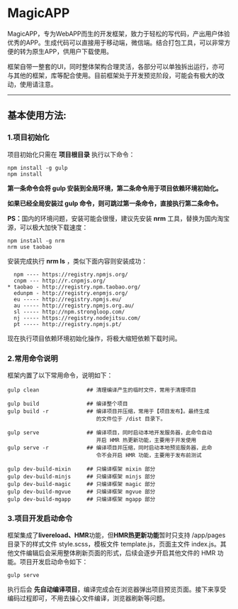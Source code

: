 # MagicAPP

<p>MagicAPP，专为WebAPP而生的开发框架，致力于轻松的写代码，产出用户体验优秀的APP。生成代码可以直接用于移动端，微信端。结合打包工具，可以非常方便的转为原生APP，供用户下载使用。</p>

<p>框架自带一整套的UI，同时整体架构合理灵活，各部分可以单独拆出运行，亦可与其他的框架，库等配合使用。目前框架处于开发预览阶段，可能会有极大的改动，使用请注意。</p>

***

## 基本使用方法:
### 1.项目初始化

<p>项目初始化只需在 <b>项目根目录</b> 执行以下命令：</p>

```CLI
npm install -g gulp
npm install
```

<p><b>第一条命令会将 gulp 安装到全局环境，第二条命令用于项目依赖环境初始化。</b></p>
<p><b>如果已经全局安装过 gulp 命令，则可跳过第一条命令，直接执行第二条命令。</b></p>

<p><b>PS：</b>国内的环境问题，安装可能会很慢，建议先安装 <b>nrm</b> 工具，替换为国内淘宝源，可以极大加快下载速度：</p>

```CLI
npm install -g nrm
nrm use taobao
```

<p>安装完成执行 <b>nrm ls</b> ，类似下面内容则安装成功：</p>

```CLI
  npm ---- https://registry.npmjs.org/
  cnpm --- http://r.cnpmjs.org/
* taobao - http://registry.npm.taobao.org/
  edunpm - http://registry.enpmjs.org/
  eu ----- http://registry.npmjs.eu/
  au ----- http://registry.npmjs.org.au/
  sl ----- http://npm.strongloop.com/
  nj ----- https://registry.nodejitsu.com/
  pt ----- http://registry.npmjs.pt/
```

<p>现在执行项目依赖环境初始化操作，将极大缩短依赖下载时间。</p>

### 2.常用命令说明
<p>框架内置了以下常用命令，说明如下：</p>

```CLI
gulp clean               ## 清理编译产生的临时文件，常用于清理项目

gulp build               ## 编译整个项目
gulp build -r            ## 编译项目并压缩，常用于【项目发布】。最终生成
                            的文件位于 /dist 目录下。

gulp serve               ## 编译项目，同时启动本地开发服务器，此命令自动
                            开启 HMR 热更新功能，主要用于开发使用
gulp serve -r            ## 编译项目并压缩，同时启动本地预览服务器，此命
                            令不会开启 HMR 功能，主要用于发布前测试

gulp dev-build-mixin     ## 只编译框架 mixin 部分
gulp dev-build-minjs     ## 只编译框架 minjs 部分
gulp dev-build-magic     ## 只编译框架 magic 部分
gulp dev-build-mgvue     ## 只编译框架 mgvue 部分
gulp dev-build-mgapp     ## 只编译框架 mgapp 部分
```

### 3.项目开发启动命令

<p>框架集成了<b>livereload、HMR</b>功能，但<b>HMR热更新功能</b>暂时只支持 /app/pages 目录下的样式文件 style.scss，模板文件 template.js，页面主文件 index.js。其他文件编辑后会采用整体刷新页面的形式，后续会逐步开启其他文件的 HMR 功能。项目开发启动命令如下：</p>

```CLI
gulp serve
```

<p>执行后会 <b>先自动编译项目</b>，编译完成会在浏览器弹出项目预览页面。接下来享受编码过程即可，不用去操心文件编译，浏览器刷新等问题。</p>
